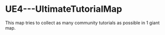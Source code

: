 UE4---UltimateTutorialMap
=========================

This map tries to collect as many community tutorials as possible in 1 giant map.

